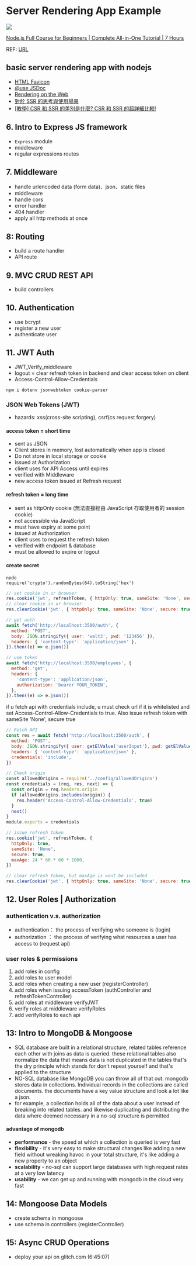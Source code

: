 # Server Rendering App Example

![](./doc/about_ssr.jpg)

[Node.js Full Course for Beginners | Complete All-in-One Tutorial | 7 Hours](https://www.youtube.com/embed/f2EqECiTBL8)

REF: [URL](https://github.com/gitdagray/node_js_resources)

## basic server rendering app with nodejs

- [HTML Favicon](https://www.w3schools.com/html/html_favicon.asp)
- [@use JSDoc](https://jsdoc.app/tags-type.html)
- [Rendering on the Web](https://web.dev/rendering-on-the-web/)
- [對於 SSR 的思考與使用場景](https://blog.kalan.dev/2020-11-23-rethink-ssr)
- [[教學] CSR 和 SSR 的差別是什麼? CSR 和 SSR 的超詳細比較!](https://shubo.io/rendering-patterns/)

## 6. Intro to Express JS framework

- `Express` module
- middleware
- regular expressions routes

## 7. Middleware

- handle urlencoded data (form data)、json、static files
- middleware
- handle cors
- error handler
- 404 handler
- apply all http methods at once

## 8: Routing

- build a route handler
- API route

## 9. MVC CRUD REST API

- build controllers

## 10. Authentication

- use bcrypt
- register a new user
- authenticate user

## 11. JWT Auth

- JWT_Verify_middleware
- logout = clear refresh token in backend and clear access token on client
- Access-Control-Allow-Credentials

```console
npm i dotenv jsonwebtoken cookie-parser
```

### JSON Web Tokens (JWT)

- hazards: xss(cross-site scripting), csrf(cs request forgery)

#### access token = short time

- sent as JSON
- Client stores in memory, lost automatically when app is closed
- Do not store in local storage or cookie
- issued at Authorization
- client uses for API Access until expires
- verified with Middleware
- new access token issued at Refresh request

#### refresh token = long time

- sent as httpOnly cookie (無法直接經由 JavaScript 存取使用者的 session cookie)
- not accessible via JavaScript
- must have expiry at some point
- issued at Authorization
- client uses to request the refresh token
- verified with endpoint & database
- must be allowed to expire or logout

#### create secret

```terminal
node
require('crypto').randomBytes(64).toString('hex')
```

```javascript
// set cookie in ur browser
res.cookie('jwt', refreshToken, { httpOnly: true, sameSite: 'None', secure: true, maxAge: 24 * 60 * 60 * 1000 })
// clear cookie in ur browser
res.clearCookie('jwt', { httpOnly: true, sameSite: 'None', secure: true })
```

```javascript
// get auth
await fetch('http://localhost:3500/auth', {
  method: 'POST',
  body: JSON.stringify({ user: 'walt3', pwd: '123456' }),
  headers: { 'content-type': 'application/json' },
}).then((e) => e.json())

// use token
await fetch('http://localhost:3500/employees', {
  method: 'get',
  headers: {
    'content-type': 'application/json',
    authorization: 'bearer YOUR_TOKEN',
  },
}).then((e) => e.json())
```

if u fetch api with credentials include, u must check url if it is whitelisted and set Access-Control-Allow-Credentials to true. Also issue refresh token with sameSite 'None', secure true

```javascript
// Fetch API
const res = await fetch('http://localhost:3500/auth', {
  method: 'POST',
  body: JSON.stringify({ user: getElValue('userInput'), pwd: getElValue('pwdInput') }),
  headers: { 'content-type': 'application/json' },
  credentials: 'include',
})

// Check origin
const allowedOrigins = require('../config/allowedOrigins')
const credentials = (req, res, next) => {
  const origin = req.headers.origin
  if (allowedOrigins.includes(origin)) {
    res.header('Access-Control-Allow-Credentials', true)
  }
  next()
}
module.exports = credentials

// issue refresh token
res.cookie('jwt', refreshToken, {
  httpOnly: true,
  sameSite: 'None',
  secure: true,
  maxAge: 24 * 60 * 60 * 1000,
})

// clear refresh token, but maxAge is wont be included
res.clearCookie('jwt', { httpOnly: true, sameSite: 'None', secure: true })
```

## 12. User Roles | Authorization

### authentication v.s. authorization

- authentication： the process of verifying who someone is (login)
- authorization ： the process of verifying what resources a user has access to (request api)

### user roles & permissions

1. add roles in config
2. add roles to user model
3. add roles when creating a new user (registerController)
4. add roles when issuing accessToken (authController and refreshTokenController)
5. add roles at middleware verifyJWT
6. verify roles at middleware verifyRoles
7. add verifyRoles to each api

## 13: Intro to MongoDB & Mongoose

* SQL database are built in a relational structure, related tables reference each other with joins as data is queried. these relational tables also normalize the data that means data is not duplicated in the tables that's the dry principle which stands for don't repeat yourself and that's applied to the structure
* NO-SQL database like MongoDB you can throw all of that out. mongodb stores data in collections. Individual records in the collections are called documents. the documents have a key value structure and look a lot like a json.
* for example, a collection holds all of the data about a user instead of breaking into related tables. and likewise duplicating and distributing the 
data where deemed necessary in a no-sql structure is permitted

#### advantage of mongodb

* **performance** - the speed at which a collection is queried is very fast
* **flexibility** - it's very easy to make structural changes like adding a new field without wreaking havoc in your total structure, it's like adding a new property to an object
* **scalability** - no-sql can support large databases with high request rates at a very low latency
* **usability** - we can get up and running with mongodb in the cloud very fast

## 14: Mongoose Data Models

* create schema in mongoose
* use schema in controllers (registerController)

## 15: Async CRUD Operations

* deploy your api on glitch.com (6:45:07)
